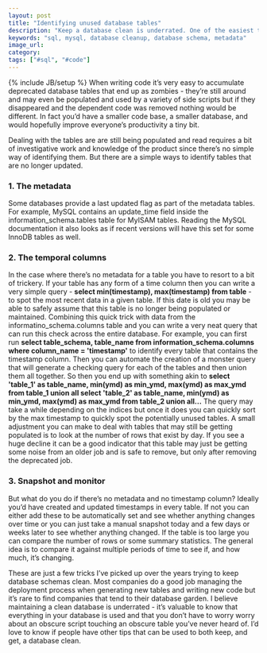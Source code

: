 ```yaml
---
layout: post
title: "Identifying unused database tables"
description: "Keep a database clean is underrated. One of the easiest things to do is to drop unused tables. I have a few tricks I've picked up over the years to amke this process easy."
keywords: "sql, mysql, database cleanup, database schema, metadata"
image_url:
category:
tags: ["#sql", "#code"]
---
```

{% include JB/setup %}
When writing code it’s very easy to accumulate deprecated database tables that end up as zombies - they’re still around and may even be populated and used by a variety of side scripts but if they disappeared and the dependent code was removed nothing would be different. In fact you’d have a smaller code base, a smaller database, and would hopefully improve everyone’s productivity a tiny bit.

Dealing with the tables are are still being populated and read requires a bit of investigative work and knowledge of the product since there’s no simple way of identifying them. But there are a simple ways to identify tables that are no longer updated.

### 1. The metadata
Some databases provide a last updated flag as part of the metadata tables. For example, MySQL contains an update_time field inside the information_schema.tables table for MyISAM tables. Reading the MySQL documentation it also looks as if recent versions will have this set for some InnoDB tables as well.

### 2. The temporal columns
In the case where there’s no metadata for a table you have to resort to a bit of trickery. If your table has any form of a time column then you can write a very simple query - **select min(timestamp), max(timestamp) from table** - to spot the most recent data in a given table. If this date is old you may be able to safely assume that this table is no longer being populated or maintained. Combining this quick trick with data from the informatino_schema.columns table and you can write a very neat query that can run this check across the entire database.
For example, you can first run **select table_schema, table_name from information_schema.columns where column_name = 'timestamp'** to identify every table that contains the timestamp column. Then you can automate the creation of a monster query that will generate a checking query for each of the tables and then union them all together. So then you end up with something akin to **select 'table_1' as table_name, min(ymd) as min_ymd, max(ymd) as max_ymd from table_1 union all select 'table_2' as table_name, min(ymd) as min_ymd, max(ymd) as max_ymd from table_2 union all...** The query may take a while depending on the indices but once it does you can quickly sort by the max timestamp to quickly spot the potentially unused tables.
A small adjustment you can make to deal with tables that may still be getting populated is to look at the number of rows that exist by day. If you see a huge decline it can be a good indicator that this table may just be getting some noise from an older job and is safe to remove, but only after removing the deprecated job.

### 3. Snapshot and monitor
But what do you do if there’s no metadata and no timestamp column? Ideally you’d have created and updated timestamps in every table. If not you can either add these to be automatically set and see whether anything changes over time or you can just take a manual snapshot today and a few days or weeks later to see whether anything changed. If the table is too large you can compare the number of rows or some summary statistics. The general idea is to compare it against multiple periods of time to see if, and how much, it’s changing.

These are just a few tricks I’ve picked up over the years trying to keep database schemas clean. Most companies do a good job managing the deployment process when generating new tables and writing new code but it’s rare to find companies that tend to their database garden. I believe maintaining a clean database is underrated - it’s valuable to know that everything in your database is used and that you don’t have to worry worry about an obscure script touching an obscure table you’ve never heard of. I’d love to know if people have other tips that can be used to both keep, and get, a database clean.
